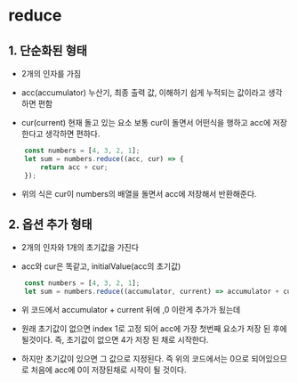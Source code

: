 # reduce

## 1. 단순화된 형태

- 2개의 인자를 가짐

- acc(accumulator) 누산기, 최종 출력 값, 이해하기 쉽게 누적되는 값이라고 생각하면 편함

- cur(current) 현재 돌고 있는 요소 보통 cur이 돌면서 어떤식을 행하고 acc에 저장한다고 생각하면 편하다.

``` js
    const numbers = [4, 3, 2, 1];
    let sum = numbers.reduce((acc, cur) => {
        return acc + cur;
    });
```

- 위의 식은 cur이 numbers의 배열을 돌면서 acc에 저장해서 반환해준다.

## 2. 옵션 추가 형태

- 2개의 인자와 1개의 초기값을 가진다

- acc와 cur은 똑같고, initialValue(acc의 초기값)

``` js
    const numbers = [4, 3, 2, 1];
    let sum = numbers.reduce((accumulator, current) => accumulator + current, 0);
```

- 위 코드에서 accumulator + current 뒤에 ,0 이란게 추가가 됬는데

- 원래 초기값이 없으면 index 1로 고정 되어 acc에 가장 첫번째 요소가 저장 된 후에 될것이다. 즉, 초기값이 없으면 4가 저장 된 채로 시작한다.

- 하지만 초기값이 있으면 그 값으로 지정된다. 즉 위의 코드에서는 0으로 되어있으므로 처음에 acc에 0이 저장된채로 시작이 될 것이다.